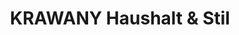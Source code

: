 ---
title: "KRAWANY Haushalt & Stil"
url: /moedling/krawany-haushalt-und-stil/
shop: Haushaltsartikel
---